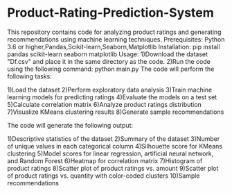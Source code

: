 # Product-Rating-Prediction-System
This repository contains code for analyzing product ratings and generating recommendations using machine learning techniques.
Prerequisites:
Python 3.6 or higher,Pandas,Scikit-learn,Seaborn,Matplotlib
Installation:
pip install pandas scikit-learn seaborn matplotlib
Usage:
1)Download the dataset "Df.csv" and place it in the same directory as the code.
2)Run the code using the following command: python main.py
The code will perform the following tasks:

1)Load the dataset
2)Perform exploratory data analysis
3)Train machine learning models for predicting ratings
4)Evaluate the models on a test set
5)Calculate correlation matrix
6)Analyze product ratings distribution
7)Visualize KMeans clustering results
8)Generate sample recommendations

The code will generate the following output:

1)Descriptive statistics of the dataset
2)Summary of the dataset
3)Number of unique values in each categorical column
4)Silhouette score for KMeans clustering
5)Model scores for linear regression, artificial neural network, and Random Forest
6)Heatmap for correlation matrix
7)Histogram of product ratings
8)Scatter plot of product ratings vs. amount
9)Scatter plot of product ratings vs. quantity with color-coded clusters
10)Sample recommendations

